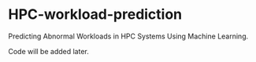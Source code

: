 # HPC-workload-prediction
Predicting Abnormal Workloads in HPC Systems Using Machine Learning.

Code will be added later.
